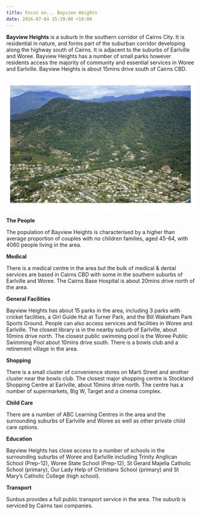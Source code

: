 ```yaml
---
title: Focus on... Bayview Heights
date: 2016-07-04 15:19:00 +10:00
---
```


**Bayview Heights** is a suburb in the southern corridor of Cairns City. It is residential in nature, and forms part of the suburban corridor developing along the highway south of Cairns. It is adjacent to the suburbs of Earlville and Woree. Bayview Heights has a number of small parks however residents access the majority of community and essential services in Woree and Earlville. Bayview Heights is about 15mins drive south of Cairns CBD.

![bayview-heights.jpg](/uploads/bayview-heights.jpg)

**The People**

The population of Bayview Heights is characterised by a higher than average proportion of couples with no children families, aged 45-64, with 4060 people living in the area.

**Medical**

There is a medical centre in the area but the bulk of medical & dental services are based in Cairns CBD with some in the southern suburbs of Earlville and Woree. The Cairns Base Hospital is about 20mins drive north of the area.

**General Facilities**

Bayview Heights has about 15 parks in the area, including 3 parks with cricket facilities, a Girl Guide Hut at Turner Park, and the Bill Wakeham Park Sports Ground. People can also access services and facilities in Woree and Earlville. The closest library is in the nearby suburb of Earlville, about 10mins drive north. The closest public swimming pool is the Woree Public Swimming Pool about 10mins drive south. There is a bowls club and a retirement village in the area.

**Shopping**

There is a small cluster of convenience stores on Marti Street and another cluster near the bowls club. The closest major shopping centre is Stockland Shopping Centre at Earlville, about 10mins drive north. The centre has a number of supermarkets, Big W, Target and a cinema complex.

**Child Care**

There are a number of ABC Learning Centres in the area and the surrounding suburbs of Earlville and Woree as well as other private child care options.

**Education**

Bayview Heights has close access to a number of schools in the surrounding suburbs of Woree and Earlville including Trinity Anglican School (Prep-12), Woree State School (Prep-12), St Gerard Majella Catholic School (primary), Our Lady Help of Christians School (primary) and St Mary’s Catholic College (high school).

**Transport**

Sunbus provides a full public transport service in the area. The suburb is serviced by Cairns taxi companies.
